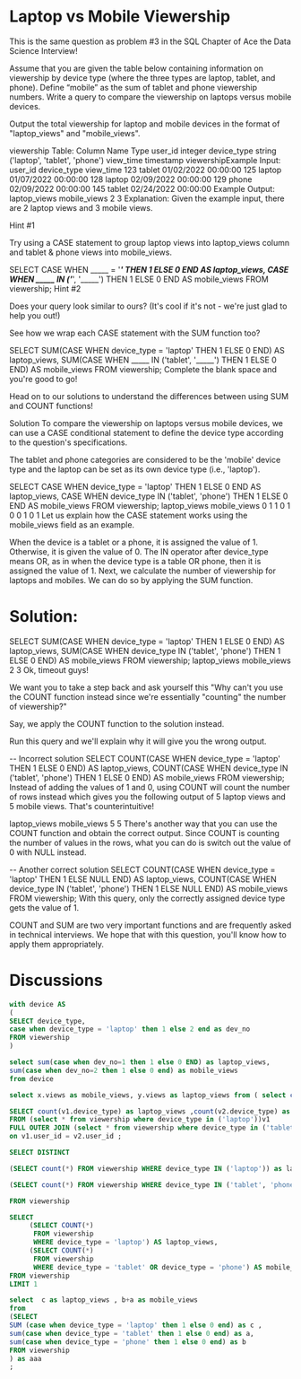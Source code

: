 # Laptop vs Mobile Viewership

This is the same question as problem #3 in the SQL Chapter of Ace the Data Science Interview!

Assume that you are given the table below containing information on viewership by device type (where the three types are laptop, tablet, and phone). Define “mobile” as the sum of tablet and phone viewership numbers. Write a query to compare the viewership on laptops versus mobile devices.

Output the total viewership for laptop and mobile devices in the format of "laptop_views" and "mobile_views".

viewership Table:
Column Name	Type
user_id	integer
device_type	string ('laptop', 'tablet', 'phone')
view_time	timestamp
viewershipExample Input:
user_id	device_type	view_time
123	tablet	01/02/2022 00:00:00
125	laptop	01/07/2022 00:00:00
128	laptop	02/09/2022 00:00:00
129	phone	02/09/2022 00:00:00
145	tablet	02/24/2022 00:00:00
Example Output:
laptop_views	mobile_views
2	3
Explanation: Given the example input, there are 2 laptop views and 3 mobile views.

Hint #1

Try using a CASE statement to group laptop views into laptop_views column and tablet & phone views into mobile_views.

SELECT 
  CASE WHEN _____ = '_____' THEN 1 ELSE 0 END AS laptop_views, 
  CASE WHEN _____ IN ('_____', '_____') THEN 1 ELSE 0 END AS mobile_views 
FROM viewership;
Hint #2

Does your query look similar to ours? (It's cool if it's not - we're just glad to help you out!)

See how we wrap each CASE statement with the SUM function too?

SELECT 
  SUM(CASE WHEN device_type = 'laptop' THEN 1 ELSE 0 END) AS laptop_views, 
  SUM(CASE WHEN _____ IN ('tablet', '_____') THEN 1 ELSE 0 END) AS mobile_views 
FROM viewership;
Complete the blank space and you're good to go!

Head on to our solutions to understand the differences between using SUM and COUNT functions!


Solution
To compare the viewership on laptops versus mobile devices, we can use a CASE conditional statement to define the device type according to the question's specifications.

The tablet and phone categories are considered to be the 'mobile' device type and the laptop can be set as its own device type (i.e., 'laptop').

SELECT 
  CASE WHEN device_type = 'laptop' THEN 1 ELSE 0 END AS laptop_views, 
  CASE WHEN device_type IN ('tablet', 'phone') THEN 1 ELSE 0 END AS mobile_views 
FROM viewership;
laptop_views	mobile_views
0	1
1	0
1	0
0	1
0	1
Let us explain how the CASE statement works using the mobile_views field as an example.

When the device is a tablet or a phone, it is assigned the value of 1. Otherwise, it is given the value of 0.
The IN operator after device_type means OR, as in when the device type is a table OR phone, then it is assigned the value of 1.
Next, we calculate the number of viewership for laptops and mobiles. We can do so by applying the SUM function.

# Solution:

SELECT 
  SUM(CASE WHEN device_type = 'laptop' THEN 1 ELSE 0 END) AS laptop_views, 
  SUM(CASE WHEN device_type IN ('tablet', 'phone') THEN 1 ELSE 0 END) AS mobile_views 
FROM viewership;
laptop_views	mobile_views
2	3
Ok, timeout guys!

We want you to take a step back and ask yourself this "Why can't you use the COUNT function instead since we're essentially "counting" the number of viewership?"

Say, we apply the COUNT function to the solution instead.

Run this query and we'll explain why it will give you the wrong output.

-- Incorrect solution
SELECT 
  COUNT(CASE WHEN device_type = 'laptop' THEN 1 ELSE 0 END) AS laptop_views, 
  COUNT(CASE WHEN device_type IN ('tablet', 'phone') THEN 1 ELSE 0 END) AS mobile_views 
FROM viewership;
Instead of adding the values of 1 and 0, using COUNT will count the number of rows instead which gives you the following output of 5 laptop views and 5 mobile views. That's counterintuitive!

laptop_views	mobile_views
5	5
There's another way that you can use the COUNT function and obtain the correct output. Since COUNT is counting the number of values in the rows, what you can do is switch out the value of 0 with NULL instead.

-- Another correct solution
SELECT 
  COUNT(CASE WHEN device_type = 'laptop' THEN 1 ELSE NULL END) AS laptop_views, 
  COUNT(CASE WHEN device_type IN ('tablet', 'phone') THEN 1 ELSE NULL END) AS mobile_views 
FROM viewership;
With this query, only the correctly assigned device type gets the value of 1.

COUNT and SUM are two very important functions and are frequently asked in technical interviews. We hope that with this question, you'll know how to apply them appropriately.

# Discussions
```sql
with device AS
(
SELECT device_type, 
case when device_type = 'laptop' then 1 else 2 end as dev_no
FROM viewership
)

select sum(case when dev_no=1 then 1 else 0 END) as laptop_views,
sum(case when dev_no=2 then 1 else 0 end) as mobile_views
from device
```

```sql
select x.views as mobile_views, y.views as laptop_views from ( select count(user_id) as views from viewership where viewership.device_type in ('phone','tablet') ) as x, (select count(user_id) as views from viewership where viewership.device_type = 'laptop') as y
```

```sql
SELECT count(v1.device_type) as laptop_views ,count(v2.device_type) as mobile_views
FROM (select * from viewership where device_type in ('laptop'))v1 
FULL OUTER JOIN (select * from viewership where device_type in ('tablet','phone') ) v2
on v1.user_id = v2.user_id ;
```


```sql
SELECT DISTINCT 

(SELECT count(*) FROM viewership WHERE device_type IN ('laptop')) as laptop_views, 

(SELECT count(*) FROM viewership WHERE device_type IN ('tablet', 'phone')) as mobile_views

FROM viewership
```

```sql
SELECT 
     (SELECT COUNT(*)
      FROM viewership
      WHERE device_type = 'laptop') AS laptop_views,
     (SELECT COUNT(*)
      FROM viewership
      WHERE device_type = 'tablet' OR device_type = 'phone') AS mobile_views
FROM viewership
LIMIT 1
```


```sql
select  c as laptop_views , b+a as mobile_views
from 
(SELECT 
SUM (case when device_type = 'laptop' then 1 else 0 end) as c ,
sum(case when device_type = 'tablet' then 1 else 0 end) as a,
sum(case when device_type = 'phone' then 1 else 0 end) as b
FROM viewership 
) as aaa
;
```